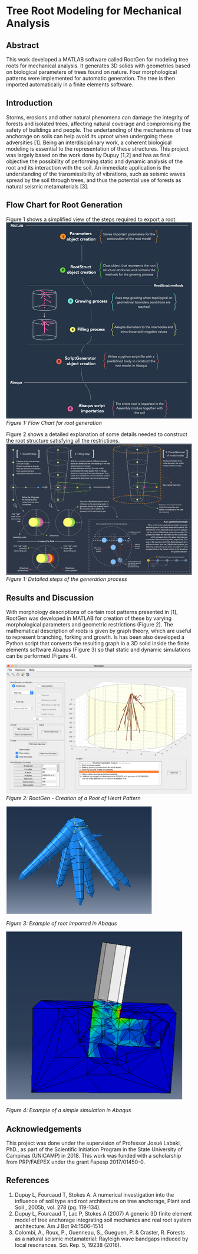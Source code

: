 # Tree Root Modeling for Mechanical Analysis

## Abstract
This work developed a MATLAB software called RootGen for modeling tree roots for mechanical analysis. It generates 3D solids with geometries based on biological parameters of trees found on nature. Four morphological patterns were implemented for automatic generation. The tree is then imported automatically in a finite elements software.

## Introduction
Storms, erosions and other natural phenomena can damage the integrity of forests and isolated trees, affecting natural coverage and compromising the safety of buildings and people. The undertanding of the mechanisms of tree anchorage on soils can help avoid its uproot when undergoing these adversities [1].
Being an interdisciplinary work, a coherent biological modeling is essential to the representation of these structures.
This project was largely based on the work done by Dupuy [1,2] and has as final objective the possibility of performing static and dynamic analysis of the root and its interaction with the soil. An immediate application is the understanding of the transmissibility of vibrations, such as seismic waves spread by the soil through trees, and thus the potential use of forests as natural seismic metamaterials [3].

## Flow Chart for Root Generation
Figure 1 shows a simplified view of the steps required to export a root.
![FlowChart](assets/FlowChart.png)
*Figure 1: Flow Chart for root generation*

Figure 2 shows a detailed explanation of some details needed to construct the root structure satisfying all the restrictions.
![GenerationProcess](assets/GenerationProcess.png)
*Figure 1: Detailed steps of the generation process*

## Results and Discussion
With morphology descriptions of certain root patterns presented in [1], RootGen was developed in MATLAB for creation of these by varying morphological parameters and geometric restrictions (Figure 2). The mathematical description of roots is given by graph theory, which are useful to represent branching, forking and growth. Is has been also developed a Python script that converts the resulting graph in a 3D solid inside the finite elements software Abaqus (Figure 3) so that static and dynamic simulations can be performed (Figure 4).


![RootGen](assets/RootGen.png)
*Figure 2: RootGen - Creation of a Root of Heart Pattern*

![AbaqusTree](assets/AbaqusTree.png)

*Figure 3: Example of root imported in Abaqus*

![AbaqusRootSim](assets/AbaqusRootSim.png)

*Figure 4: Example of a simple simulation in Abaqus*

## Acknowledgements
This project was done under the supervision of Professor Josué Labaki, PhD., as part of the Scientific Initiation Program in the State University of Campinas (UNICAMP) in 2018. This work was funded with a scholarship from PRP/FAEPEX under the grant Fapesp 2017/01450-0.

## References
1. Dupuy L, Fourcaud T, Stokes A. A numerical investigation into the influence of soil type and root architecture on tree anchorage, Plant and Soil , 2005b, vol. 278 (pg. 119-134).
2. Dupuy L, Fourcaud T, Lac P, Stokes A (2007) A generic 3D finite element model of tree anchorage integrating soil mechanics and real root system architecture. Am J Bot 94:1506–1514
3. Colombi, A., Roux, P., Guenneau, S., Gueguen, P. & Craster, R. Forests as a natural seismic metamaterial: Rayleigh wave bandgaps induced by local resonances. Sci. Rep. 5, 19238 (2016).